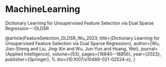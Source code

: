 # MachineLearning
Dictionary Learning for Unsupervised Feature Selection via Dual Sparse Regression---DLDSR

@article{FeatureSelection_DLDSR_Wu_2023,
  title={Dictionary Learning for Unsupervised Feature Selection via Dual Sparse Regression},
  author={Wu, Jian-Sheng and Liu, Jing-Xin and Wu, Jun-Yun and Huang, Wei},
  journal={Applied Intelligence},
  volume={53},
  pages={18840--18856},
  year={2023},
  publisher={Springer},
  % doi={10.1007/s10489-021-02524-x},
}



